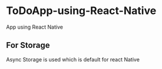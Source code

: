 # ToDoApp-using-React-Native
App using React Native

## For Storage 
Async Storage is used which is default for react Native
